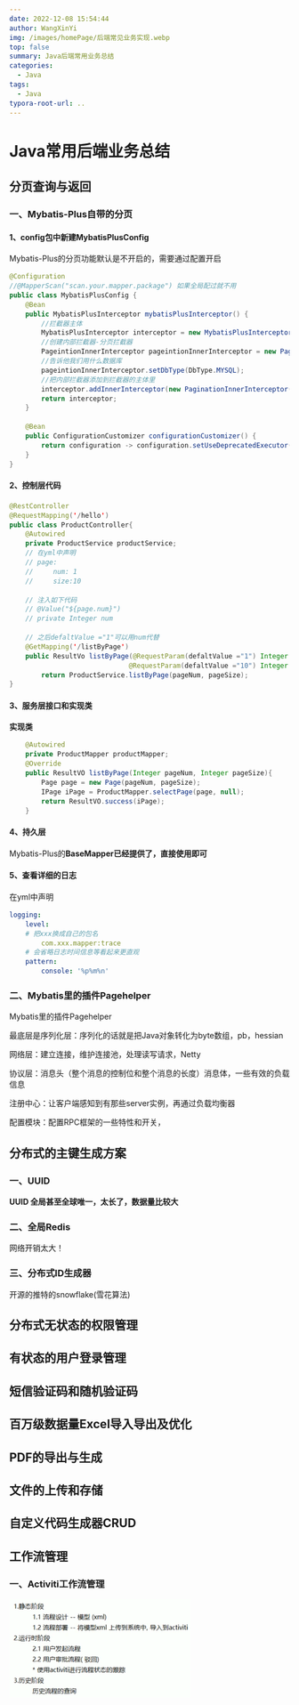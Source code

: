 ```yaml
---
date: 2022-12-08 15:54:44
author: WangXinYi
img: /images/homePage/后端常见业务实现.webp
top: false
summary: Java后端常用业务总结
categories:
  - Java
tags:
  - Java
typora-root-url: ..
---
```


# Java常用后端业务总结

## 分页查询与返回

### 一、Mybatis-Plus自带的分页

#### 1、config包中新建MybatisPlusConfig

Mybatis-Plus的分页功能默认是不开启的，需要通过配置开启

```java
@Configuration
//@MapperScan("scan.your.mapper.package") 如果全局配过就不用
public class MybatisPlusConfig {
    @Bean
    public MybatisPlusInterceptor mybatisPlusInterceptor() {
        //拦截器主体
        MybatisPlusInterceptor interceptor = new MybatisPlusInterceptor();
        //创建内部拦截器-分页拦截器
        PageintionInnerInterceptor pageintionInnerInterceptor = new PageintionInnerInterceptor();
        //告诉他我们用什么数据库
        pageintionInnerInterceptor.setDbType(DbType.MYSQL);
        //把内部拦截器添加到拦截器的主体里
        interceptor.addInnerInterceptor(new PaginationInnerInterceptor(DbType.H2));
        return interceptor;
    }

    @Bean
    public ConfigurationCustomizer configurationCustomizer() {
        return configuration -> configuration.setUseDeprecatedExecutor(false);
    }
}
```

#### 2、控制层代码

```java
@RestController
@RequestMapping('/hello')
public class ProductController{
    @Autowired
    private ProductService productService;
	// 在yml中声明
    // page:
    //     num: 1
    //     size:10
    
    // 注入如下代码
    // @Value("${page.num}")
	// private Integer num
    
    // 之后defaltValue ="1"可以用num代替
    @GetMapping('/listByPage')
    public ResultVo listByPage(@RequestParam(defaltValue ="1") Integer pageNum
                              @RequestParam(defaltValue ="10") Integer pageSize)
        return ProductService.listByPage(pageNum, pageSize);
}
```

#### 3、服务层接口和实现类

**实现类**

```java
    @Autowired
    private ProductMapper productMapper;
    @Override
    public ResultVO listByPage(Integer pageNum, Integer pageSize){
    	Page page = new Page(pageNum, pageSize);
    	IPage iPage = ProductMapper.selectPage(page, null);
    	return ResultVO.success(iPage);
    }
```

#### 4、持久层

Mybatis-Plus的**BaseMapper已经提供了，直接使用即可**

#### 5、查看详细的日志

在yml中声明 

```yml
logging:
	level:
	# 把xxx换成自己的包名
		com.xxx.mapper:trace
	# 会省略日志时间信息等看起来更直观
	pattern:
		console: '%p%m%n'
```

### 二、Mybatis里的插件Pagehelper

Mybatis里的插件Pagehelper



最底层是序列化层：序列化的话就是把Java对象转化为byte数组，pb，hessian

网络层：建立连接，维护连接池，处理读写请求，Netty

协议层：消息头（整个消息的控制位和整个消息的长度）消息体，一些有效的负载信息

注册中心：让客户端感知到有那些server实例，再通过负载均衡器

配置模块：配置RPC框架的一些特性和开关，





## 分布式的主键生成方案

### 一、UUID

**UUID 全局甚至全球唯一，太长了，数据量比较大**

### 二、全局Redis 

网络开销太大！

### 三、分布式ID生成器

开源的推特的snowflake(雪花算法) 

## 分布式无状态的权限管理



## 有状态的用户登录管理





## 短信验证码和随机验证码





## 百万级数据量Excel导入导出及优化





## PDF的导出与生成



## 文件的上传和存储



## 自定义代码生成器CRUD



## 工作流管理

### 一、Activiti工作流管理

<img src="/images/%E5%90%8E%E7%AB%AF%E5%B8%B8%E7%94%A8%E4%B8%9A%E5%8A%A1/image-20230308185743758.png" alt="image-20230308185743758" style="zoom:50%;" />

